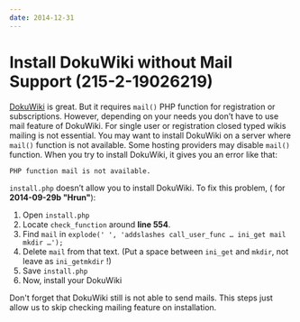 ```yaml
---
date: 2014-12-31
---
```

# Install DokuWiki without Mail Support (215-2-19026219)

[DokuWiki](https://www.dokuwiki.org/) is great. But it requires `mail()` PHP function for registration or subscriptions. However, depending on your needs you don’t have to use mail feature of DokuWiki. For single user or registration closed typed wikis mailing is not essential. You may want to install DokuWiki on a server where `mail()` function is not available. Some hosting providers may disable `mail()` function. When you try to install DokuWiki, it gives you an error like that:

```text
PHP function mail is not available.
```

`install.php` doesn’t allow you to install DokuWiki. To fix this problem, ( for **2014-09-29b "Hrun"**):

1. Open `install.php`
2. Locate `check_function` around **line 554**.
3. Find `mail` in `explode(' ', 'addslashes call_user_func … ini_get mail mkdir …');`
4. Delete `mail` from that text. (Put a space between `ini_get` and `mkdir`, not leave as `ini_getmkdir` !)
5. Save `install.php`
6. Now, install your DokuWiki

Don't forget that DokuWiki still is not able to send mails. This steps just allow us to skip checking mailing feature on installation.
